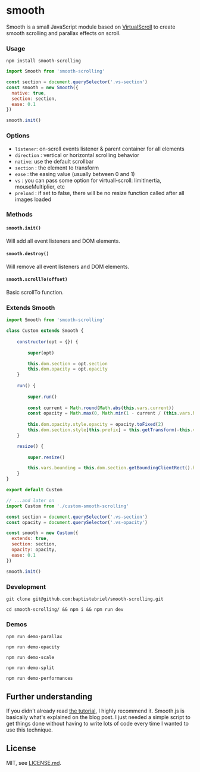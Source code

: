 # smooth

Smooth is a small JavaScript module based on [VirtualScroll](http://www.everyday3d.com/blog/index.php/2014/08/18/smooth-scrolling-with-virtualscroll/) to create smooth scrolling and parallax effects on scroll.

### Usage

`npm install smooth-scrolling`

```javascript
import Smooth from 'smooth-scrolling'

const section = document.querySelector('.vs-section')
const smooth = new Smooth({
  native: true,
  section: section,
  ease: 0.1
})

smooth.init()
```

### Options

- `listener`: on-scroll events listener & parent container for all elements
- `direction` : vertical or horizontal scrolling behavior
- `native`: use the default scrollbar
- `section` : the element to transform
- `ease` : the easing value (usually between 0 and 1)
- `vs` : you can pass some option for virtuall-scroll: limitInertia, mouseMultiplier, etc
- `preload` : if set to false, there will be no resize function called after all images loaded

### Methods

#### `smooth.init()`

Will add all event listeners and DOM elements.

#### `smooth.destroy()`

Will remove all event listeners and DOM elements.

#### `smooth.scrollTo(offset)`

Basic scrollTo function.

### Extends Smooth

```javascript
import Smooth from 'smooth-scrolling'

class Custom extends Smooth {
    
    constructor(opt = {}) {
        
        super(opt)

        this.dom.section = opt.section
        this.dom.opacity = opt.opacity
    }
    
    run() {
        
        super.run()
        
        const current = Math.round(Math.abs(this.vars.current))
        const opacity = Math.max(0, Math.min(1 - current / (this.vars.height * .5), 1))
        
        this.dom.opacity.style.opacity = opacity.toFixed(2)
        this.dom.section.style[this.prefix] = this.getTransform(-this.vars.current.toFixed(2))
    }

    resize() {
        
        super.resize()

        this.vars.bounding = this.dom.section.getBoundingClientRect().height - this.vars.height
    }
}

export default Custom
```

```javascript
// ...and later on
import Custom from './custom-smooth-scrolling'

const section = document.querySelector('.vs-section')
const opacity = document.querySelector('.vs-opacity')

const smooth = new Custom({
  extends: true,
  section: section,
  opacity: opacity,
  ease: 0.1
})

smooth.init()
```

### Development

`git clone git@github.com:baptistebriel/smooth-scrolling.git`

`cd smooth-scrolling/ && npm i && npm run dev`

### Demos

`npm run demo-parallax`

`npm run demo-opacity`

`npm run demo-scale`

`npm run demo-split`

`npm run demo-performances`

## Further understanding

If you didn't already read [the tutorial](http://www.everyday3d.com/blog/index.php/2014/08/18/smooth-scrolling-with-virtualscroll/), I highly recommend it.
Smooth.js is basically what's explained on the blog post. I just needed a simple script to get things done without having to write lots of code every time I wanted to use this technique.

## License

MIT, see [LICENSE.md](https://github.com/BaptisteBriel/smooth/blob/master/LICENSE).

